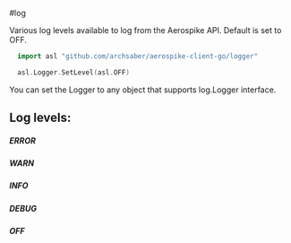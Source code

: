 #log

Various log levels available to log from the Aerospike API.
Default is set to OFF.

```go
  import asl "github.com/archsaber/aerospike-client-go/logger"

  asl.Logger.SetLevel(asl.OFF)
```

You can set the Logger to any object that supports log.Logger interface.

## Log levels:

##### ERROR

##### WARN

##### INFO

##### DEBUG

##### OFF
